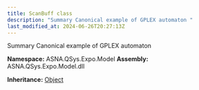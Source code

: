 ```yaml
---
title: ScanBuff class
description: "Summary Canonical example of GPLEX automaton "
last_modified_at: 2024-06-26T20:27:13Z
---
```


Summary Canonical example of GPLEX automaton

**Namespace:** ASNA.QSys.Expo.Model
**Assembly:** ASNA.QSys.Expo.Model.dll

**Inheritance:** [Object](https://docs.microsoft.com/en-us/dotnet/api/system.object)
<br>
<br>
